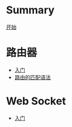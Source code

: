 # Summary

[开始](./getting-started.md)

# 路由器

- [入门](./router/introduction.md)
- [路由的匹配语法](./router/route-matching-syntax.md)

# Web Socket

- [入门](./web-socket/introduction.md)